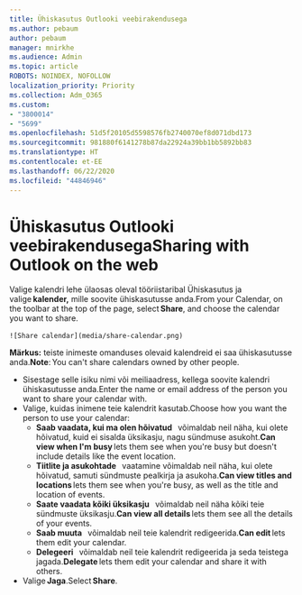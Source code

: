 ```yaml
---
title: Ühiskasutus Outlooki veebirakendusega
ms.author: pebaum
author: pebaum
manager: mnirkhe
ms.audience: Admin
ms.topic: article
ROBOTS: NOINDEX, NOFOLLOW
localization_priority: Priority
ms.collection: Adm_O365
ms.custom:
- "3800014"
- "5699"
ms.openlocfilehash: 51d5f20105d5598576fb2740070ef8d071dbd173
ms.sourcegitcommit: 981880f6141278b87da22924a39bb1bb5892bb83
ms.translationtype: HT
ms.contentlocale: et-EE
ms.lasthandoff: 06/22/2020
ms.locfileid: "44846946"
---
```

# <a name="sharing-with-outlook-on-the-web"></a><span data-ttu-id="59467-102">Ühiskasutus Outlooki veebirakendusega</span><span class="sxs-lookup"><span data-stu-id="59467-102">Sharing with Outlook on the web</span></span>

<span data-ttu-id="59467-103">Valige kalendri lehe ülaosas oleval tööriistaribal Ühiskasutus ja valige **kalender,** mille soovite ühiskasutusse anda.</span><span class="sxs-lookup"><span data-stu-id="59467-103">From your Calendar, on the toolbar at the top of the page, select **Share**, and choose the calendar you want to share.</span></span>

    ![Share calendar](media/share-calendar.png)

<span data-ttu-id="59467-104">**Märkus:** teiste inimeste omanduses olevaid kalendreid ei saa ühiskasutusse anda.</span><span class="sxs-lookup"><span data-stu-id="59467-104">**Note**: You can't share calendars owned by other people.</span></span>

- <span data-ttu-id="59467-105">Sisestage selle isiku nimi või meiliaadress, kellega soovite kalendri ühiskasutusse anda.</span><span class="sxs-lookup"><span data-stu-id="59467-105">Enter the name or email address of the person you want to share your calendar with.</span></span>
- <span data-ttu-id="59467-106">Valige, kuidas inimene teie kalendrit kasutab.</span><span class="sxs-lookup"><span data-stu-id="59467-106">Choose how you want the person to use your calendar:</span></span>
    - <span data-ttu-id="59467-107">**Saab vaadata, kui ma olen hõivatud**   võimaldab neil näha, kui olete hõivatud, kuid ei sisalda üksikasju, nagu sündmuse asukoht.</span><span class="sxs-lookup"><span data-stu-id="59467-107">**Can view when I'm busy** lets them see when you're busy but doesn't include details like the event location.</span></span>
    - <span data-ttu-id="59467-108">**Tiitlite ja asukohtade**   vaatamine võimaldab neil näha, kui olete hõivatud, samuti sündmuste pealkirja ja asukoha.</span><span class="sxs-lookup"><span data-stu-id="59467-108">**Can view titles and locations** lets them see when you're busy, as well as the title and location of events.</span></span>
    - <span data-ttu-id="59467-109">**Saate vaadata kõiki üksikasju**   võimaldab neil näha kõiki teie sündmuste üksikasju.</span><span class="sxs-lookup"><span data-stu-id="59467-109">**Can view all details** lets them see all the details of your events.</span></span>
    - <span data-ttu-id="59467-110">**Saab muuta**   võimaldab neil teie kalendrit redigeerida.</span><span class="sxs-lookup"><span data-stu-id="59467-110">**Can edit** lets them edit your calendar.</span></span>
    - <span data-ttu-id="59467-111">**Delegeeri**   võimaldab neil teie kalendrit redigeerida ja seda teistega jagada.</span><span class="sxs-lookup"><span data-stu-id="59467-111">**Delegate** lets them edit your calendar and share it with others.</span></span>
- <span data-ttu-id="59467-112">Valige **Jaga**.</span><span class="sxs-lookup"><span data-stu-id="59467-112">Select **Share**.</span></span>
